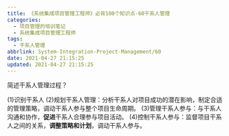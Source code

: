 ```yaml
---
title: 《系统集成项目管理工程师》必背100个知识点-60干系人管理
categories:
  - 项目管理的培训笔记
  - 系统集成项目管理工程师
tags:
  - 干系人管理
abbrlink: System-Integration-Project-Management/60
date: 2021-04-27 21:15:25
updated: 2021-04-27 21:15:25
---
```


简述干系人管理过程？

(1)识别干系人
(2)规划干系人管理：分析干系人对项目成功的潜在影响，制定合适的管理策略，调动干系人参与整个项目生命周期。
(3)管理干系人参与：与干系人沟通和协作，**促进**干系人合理参与项目活动。
(4)控制干系人参与：监督项目干系人之间的关系，**调整策略和计划**，调动干系人参与。

